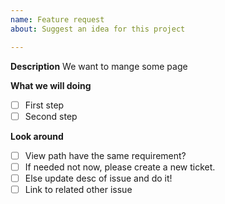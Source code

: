 ```yaml
---
name: Feature request
about: Suggest an idea for this project

---
```


**Description**
We want to mange some page

**What we will doing**

- [ ] First step
- [ ] Second step

**Look around**
- [ ] View path have the same requirement?
- [ ] If needed not now, please create a new ticket.
- [ ] Else update desc of issue and do it!
- [ ] Link to related other issue
